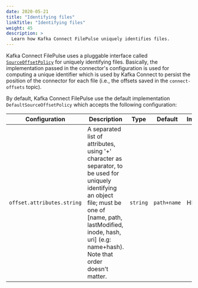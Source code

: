 ```yaml
---
date: 2020-05-21
title: "Identifying files"
linkTitle: "Identifying files"
weight: 45
description: >
  Learn how Kafka Connect FilePulse uniquely identifies files.
---
```


Kafka Connect FilePulse uses a pluggable interface called [`SourceOffsetPolicy`](https://github.com/streamthoughts/kafka-connect-file-pulse/blob/master/connect-file-pulse-api/src/main/java/io/streamthoughts/kafka/connect/filepulse/source/SourceOffsetPolicy.java) for 
uniquely identifying files. Basically, the implementation passed in the connector's configuration is used for computing a unique identifier which is
used by Kafka Connect to persist the position of the connector for each file (i.e., the offsets saved in the `connect-offsets` topic).

By default, Kafka Connect FilePulse use the default implementation `DefaultSourceOffsetPolicy` which accepts the following configuration: 

| Configuration |   Description |   Type    |   Default |   Importance  |
| --------------| --------------|-----------| --------- | ------------- |
| `offset.attributes.string` | A separated list of attributes, using '+' character as separator, to be used for uniquely identifying an object file; must be one of [name, path, lastModified, inode, hash, uri] (e.g: name+hash). Note that order doesn't matter. | `string` | `path+name` | HIGH |
